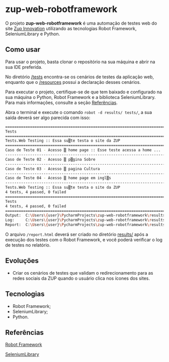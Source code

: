 # zup-web-robotframework
O projeto **zup-web-robotframework** é uma automação de testes web do site [Zup Innovation](https://www.zup.com.br/) utilizando as tecnologias Robot Framework, SeleniumLibrary e Python.

## Como usar
Para usar o projeto, basta clonar o repositório na sua máquina e abrir na sua IDE preferida.

No diretório [/tests](https://github.com/itau-corp/itau-nb3-modules-automacao-apis/tree/main/tests) encontra-se os cenários de testes da aplicação web, enquanto que o [/resources](https://github.com/itau-corp/itau-nb3-modules-automacao-apis/tree/main/resources) possui a declaração desses cenários.

Para executar o projeto, certifique-se de que tem baixado e configurado na sua máquina o Python, Robot Framework e a biblioteca SeleniumLibrary. Para mais informações, consulte a seção [Referências](https://github.com/tiagocbarbosa/zup-web-robotframework#Refer%C3%AAncias).

Abra o terminal e execute o comando ``robot -d results/ tests/``, a sua saída deverá ser algo parecida com isso:

````bash
==============================================================================
Tests
==============================================================================
Tests.Web Testing :: Essa su▒te testa o site da ZUP
==============================================================================
Caso de Teste 01 - Acesso ▒ home page :: Esse teste acessa a home ... | PASS |
------------------------------------------------------------------------------
Caso de Teste 02 - Acesso ▒ p▒gina Sobre                              | PASS |
------------------------------------------------------------------------------
Caso de Teste 03 - Acesso ▒ pagina Cultura                            | PASS |
------------------------------------------------------------------------------
Caso de Teste 04 - Acesso ▒ home page em ingl▒s                       | PASS |
------------------------------------------------------------------------------
Tests.Web Testing :: Essa su▒te testa o site da ZUP                   | PASS |
4 tests, 4 passed, 0 failed
==============================================================================
Tests                                                                 | PASS |
4 tests, 4 passed, 0 failed
==============================================================================
Output:  C:\Users\{user}\PycharmProjects\zup-web-robotframework\results\output.xml
Log:     C:\Users\{user}\PycharmProjects\zup-web-robotframework\results\log.html
Report:  C:\Users\{user}\PycharmProjects\zup-web-robotframework\results\report.html
````

O arquivo `/report.html` deverá ser criado no diretório [results/](https://github.com/tiagocbarbosa/zup-web-robotframework/tree/main/results) após a execução dos testes com o Robot Framework, e você poderá verificar o log de testes no relatório.

## Evoluções
- Criar os cenários de testes que validam o redirecionamento para as redes sociais da ZUP quando o usuário clica nos ícones dos sites.

## Tecnologias
- Robot Framework;
- SeleniumLibrary;
- Python.

## Referências
[Robot Framework](https://robotframework.org/)

[SeleniumLibrary](https://github.com/robotframework/SeleniumLibrary/)